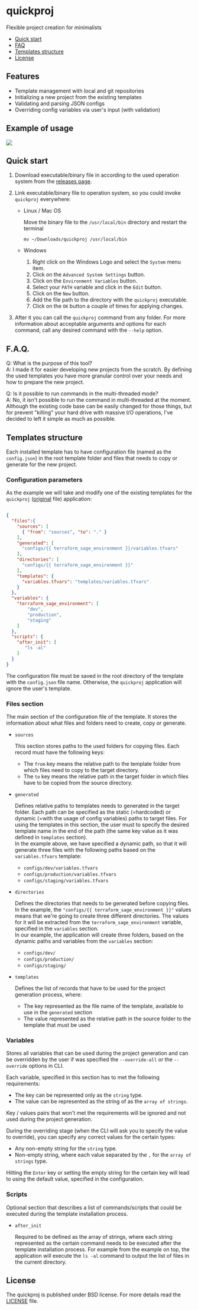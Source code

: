 # quickproj

Flexible project creation for minimalists

- [Quick start](#quick-start)
- [FAQ](#faq)
- [Templates structure](#templates-structure)
- [License](#license)

## Features

- Template management with local and git repositories
- Initializing a new project from the existing templates
- Validating and parsing JSON configs
- Overriding config variables via user's input (with validation)

## Example of usage
<img src="https://github.com/Relrin/quickproj/blob/master/screenshots/demo.gif?raw=true">

## Quick start

1. Download executable/binary file in according to the used operation system from the [releases page](https://github.com/Relrin/quickproj/releases).

2. Link executable/binary file to operation system, so you could invoke `quickproj` everywhere:

    - Linux / Mac OS
  
        Move the binary file to the `/usr/local/bin` directory and restart the terminal
        ```
        mv ~/Downloads/quickproj /usr/local/bin
        ```
    
    - Windows
    
        1. Right click on the Windows Logo and select the `System` menu item.
        2. Click on the `Advanced System Settings` button.
        3. Click on the `Environment Variables` button.
        4. Select your `PATH` variable and click in the `Edit` button.
        5. Click on the `New` button.
        6. Add the file path to the directory with the `quickproj` executable.
        7. Click on the `OK` button a couple of times for applying changes.

3. After it you can call the `quickproj` command from any folder. For more information about acceptable arguments and options for each command, call any desired command with the `--help` option.

## F.A.Q.
Q: What is the purpose of this tool?  
A: I made it for easier developing new projects from the scratch. By defining the used templates you have more granular control over your needs and how to prepare the new project.

Q: Is it possible to run commands in the multi-threaded mode?   
A: No, it isn't possible to run the command in multi-threaded at the moment. Although the existing code base can be easily changed for those things, but for prevent "killing" your hard drive with massive I/O operations, I've decided to left it simple as much as possible.

## Templates structure
Each installed template has to have configuration file (named as the `config.json`) in the root template folder and files that needs to copy or generate for the new project.

### Configuration parameters
As the example we will take and modify one of the existing templates for the `quickproj` ([original](https://github.com/Relrin/quickproj-templates/blob/master/terraform-sage/config.json) file) application:
```json
  
{
  "files":{
    "sources": [
      { "from": "sources", "to": "." }
    ],
    "generated": [
      "configs/{{ terraform_sage_environment }}/variables.tfvars"
    ],
    "directories": [
      "configs/{{ terraform_sage_environment }}"
    ],
    "templates": {
      "variables.tfvars": "templates/variables.tfvars"
    }
  },
  "variables": {
    "terraform_sage_environment": [
        "dev", 
        "production", 
        "staging"
    ]
  },
  "scripts": {
    "after_init": [
       "ls -al"
    ]
  }
}
```
The configuration file must be saved in the root directory of the template with the `config.json` file name. Otherwise, the `quickproj` application will ignore the user's template.

### Files section
The main section of the configuration file of the template. It stores the information about what files and folders need to create, copy or generate.
- `sources`  
    
    This section stores paths to the used folders for copying files. Each record must have the following keys:  
     - The `from` key means the relative path to the template folder from which files need to copy to the target directory.
     - The `to` key means the relative path in the target folder in which files have to be copied from the source directory. 

- `generated`  

   Defines relative paths to templates needs to generated in the target folder. Each path can be specified as the static (=hardcoded) or dynamic (=with the usage of config variables) paths to target files. For using the templates in this section, the user must to specify the desired template name in the end of the path (the same key value as it was defined in `templates` section).  
   In the example above, we have specified a dynamic path, so that it will generate three files with the following paths based on the `variables.tfvars` template:
        
   - `configs/dev/variables.tfvars`
   - `configs/production/variables.tfvars`
   - `configs/staging/variables.tfvars`

- `directories`

   Defines the directories that needs to be generated before copying files. In the example, the `"configs/{{ terraform_sage_environment }}"` values means that we're going to create three different directories. The values for it will be extracted from the `terraform_sage_environment` variable, specified in the `variables` section.  
   In our example, the application will create three folders, based on the dynamic paths and variables from the `variables` section:
   
   - `configs/dev/`
   - `configs/production/`
   - `configs/staging/` 
  
- `templates`  

   Defines the list of records that have to be used for the project generation process, where: 
   
    - The key represented as the file name of the template, available to use in the `generated` section
    - The value represented as the relative path in the source folder to the template that must be used

### Variables
Stores all variables that can be used during the project generation and can be overridden by the user if was specified the `--override-all` or the `--override` options in CLI.   

Each variable, specified in this section has to met the following requirements:
- The key can be represented only as the `string` type.
- The value can be represented as the string of as the `array of strings`. 

Key / values pairs that won't met the requirements will be ignored and not used during the project generation.

During the overriding stage (when the CLI will ask you to specify the value to override), you can specify any correct values for the certain types:
 
- Any non-empty string for the `string` type.
- Non-empty string, where each value separated by the `,` for the `array of strings` type.

Hitting the `Enter` key or setting the empty string for the certain key will lead to using the default value, specified in the configuration.

### Scripts
Optional section that describes a list of commands/scripts that could be executed during the template installation process.

- `after_init`

   Required to be defined as the array of strings, where each string represented as the certain command needs to be executed after the template installation process.
   For example from the example on top, the application will execute the `ls -al` command to output the list of files in the current directory.  

## License

The quickproj is published under BSD license. For more details read the [LICENSE](https://github.com/Relrin/quickproj/blob/master/LICENSE) file.
